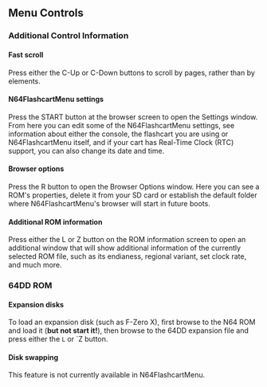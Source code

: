 ## Menu Controls

### Additional Control Information

#### Fast scroll
Press either the C-Up or C-Down buttons to scroll by pages, rather than by elements.

#### N64FlashcartMenu settings
Press the START button at the browser screen to open the Settings window. From here you can edit some of the N64FlashcartMenu settings, 
see information about either the console, the flashcart you are using or N64FlashcartMenu itself, and if your cart has Real-Time Clock (RTC) support, 
you can also change its date and time.

#### Browser options
Press the R button to open the Browser Options window. Here you can see a ROM's properties, delete it from your SD card or establish the default folder 
where N64FlashcartMenu's browser will start in future boots.

#### Additional ROM information
Press either the L or Z button on the ROM information screen to open an additional window that will show additional information of the currently 
selected ROM file, such as its endianess, regional variant, set clock rate, and much more.

### 64DD ROM

#### Expansion disks
To load an expansion disk (such as F-Zero X), first browse to the N64 ROM and load it (**but not start it!**), then browse to the 64DD expansion file and press either the `L` or `Z button.

#### Disk swapping
This feature is not currently available in N64FlashcartMenu.
